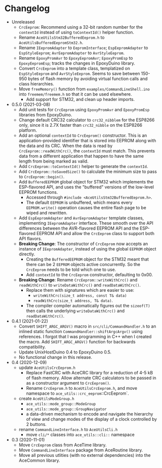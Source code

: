 # Changelog

* Unreleased
    * `CrcEeprom`: Recommend using a 32-bit random number for the `contextId`
      instead of using `toContextId()` helper function.
    * Rename `AceUtilsStm32BufferedEeprom.h` to `AceUtilsBufferedEepromStm32.h`.
    * Rename `IEepromAdapter` to `EepromInterface`; `EspEepromAdapter` to
      `EspStyleEeprom`; `AvrEepromAdapter` to `AvrStyleEeprom`.
    * Rename `EpoxyPromAvr` to `EpoxyEepromAvr`; `EpoxyPromEsp` to
      `EpoxyEepromEsp`; tracks the changes in EpoxyDuino library.
    * Convert `CrcEeprom` into a template class, templatized on `EspStyleEeprom`
      and `AvrStyleEeprom`. Seems to save between 150-950 bytes of flash memory
      by avoiding virtual function calls and class hierarchies.
    * Move `freeMemory()` function from `examples/CommandLineShell.ino`
      into `freemem/freemem.h` so that it can be used elsewhere.
        * Add support for STM32, and clean up header imports.
* 0.5.0 (2021-03-08)
    * Add unit tests for `CrcEeprom` using `EpoxyPromAvr` and `EpoxyPromEsp`
      libraries from EpoxyDuino.
    * Change default CRC32 calculator to `crc32_nibblem` for the ESP8266
      only, since it is 2.7X faster than `crc32_nibble` on the ESP8266 platform.
    * Add an optional `contextId` to `CrcEeprom()` constructor. This is an
      application-provided identifier that is stored into EEPROM along with the
      data and its CRC. When the data is read by `CrcEeprom::readWithCrc()`, the
      `contextId` must match. This prevents data from a different application
      that happen to have the same length from being marked as valid.
    * Add `CrcEeprom::toContextId()` helper to generate the `contextId`.
    * Add `CrcEeprom::toSavedSize()` to calculate the minimum size to pass to
      `CrcEeprom::begin()`.
    * Add `BufferedEEPROM` global object for STM32 which implements the
      ESP-flavored API, and uses the "buffered" versions of the low-level EEPROM
      functions.
        * Accessed through `#include <AceUtilsStm32BufferedEeprom.h>`.
        * The default `EEPROM` is unbuffered, which means every `EEPROM.write()`
          operation causes the entire flash page to be wiped and rewritten.
    * Add `EspEepromAdapter` and `AvrEepromAdapter` template classes,
      implementing `IEepromAdapter` interface. These smooth over the API
      differences between the AVR-flavored EEPROM API and the ESP-flavored
      EEPROM API and allow the `CrcEeprom` class to support both API flavors.
    * **Breaking Change**: The constructor of `CrcEeprom` now accepts an
      instance of `IEepromAdapter`, instead of using the global `EEPROM`
      object directly.
        * Creating the `BufferedEEPROM` object for the STM32 meant that there
          can be 2 `EEPROM` objects active concurrently. So the `CrcEeprom`
          needs to be told which one to use.
        * Add `contextId` to the `CrcEeprom` constructor, defaulting to 0x00.
    * **Breaking Change**: Rename `CrcEeprom::writeWithCrc()` and
      `readWithCrc()` to `writeDataWithCrc()` and `readDataWithCrc()`.
        * Replace them with signatures which are easier to use:
            * `writeWithCrc(size_t address, const T& data)`
            * `readWithCrc(size_t address, T& data)`.
        * The compiler compiler automatically figures out the `sizeof(T)` then
          calls the underlying `writeDataWithCrc()` and `readDataWithCrc()`.
* 0.4.1 (2021-01-22)
    * Convert `SHIFT_ARGC_ARGV()` macro in `src/cli/CommandHandler.h` to
      an inlined static function `CommandHandler::shiftArgcArgv()` using
      references. I forgot that I was programming in C++ when I created the
      macro. Add `SHIFT_ARGC_ARGV()` function for backwards compatibility.
    * Update UnixHostDuino 0.4 to EpoxyDuino 0.5.
    * No functional change in this release.
* 0.4 (2020-12-09)
    * update `AceUtilsCrcEeprom.h`
        * Replace FastCRC with AceCRC library for a reduction of 4-5 kB of flash
          memory. Allow alternate CRC calculators to be passed in as a
          constructor argument to `CrcEeprom()`.
        * Rename `CrcEeprom.h` to `AceUtilsCrcEeprom.h`, and move namespace to
          `ace_utils::crc_eeprom`::CrcEeprom`.
    * create `AceUtilsModeGroup.h`
        * `ace_utils::mode_group::ModeGroup`
        * `ace_utils::mode_group::GroupNavigator`
        * a data-driven mechanism to encode and navigate the hierarchy of view
          and change modes of the display of a clock controlled by 2 buttons.
    * rename `CommandLineInterface.h` to `AceUtilsCli.h`
        * move `cli/*` classes into `ace_utils::cli::` namespace
* 0.3 (2020-11-01)
    * Move `CrcEeprom` class from AceTime library.
    * Move `CommandLineInterface` package from AceRoutine library.
    * Move all previous utlities (with no external dependencies) into the
      AceCommon library.
